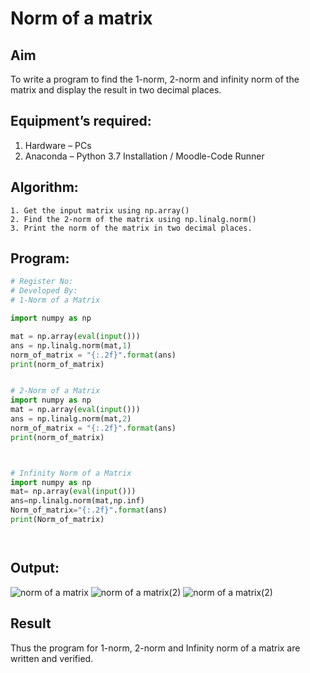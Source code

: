 # Norm of a matrix
## Aim
To write a program to find the 1-norm, 2-norm and infinity norm of the matrix and display the result in two decimal places.
## Equipment’s required:
1.	Hardware – PCs
2.	Anaconda – Python 3.7 Installation / Moodle-Code Runner
## Algorithm:
	1. Get the input matrix using np.array()   
    2. Find the 2-norm of the matrix using np.linalg.norm()
	3. Print the norm of the matrix in two decimal places.
## Program:
```Python
# Register No:
# Developed By:
# 1-Norm of a Matrix

import numpy as np

mat = np.array(eval(input()))
ans = np.linalg.norm(mat,1)
norm_of_matrix = "{:.2f}".format(ans)
print(norm_of_matrix)


# 2-Norm of a Matrix
import numpy as np
mat = np.array(eval(input()))
ans = np.linalg.norm(mat,2)
norm_of_matrix = "{:.2f}".format(ans)
print(norm_of_matrix)



# Infinity Norm of a Matrix
import numpy as np
mat= np.array(eval(input()))
ans=np.linalg.norm(mat,np.inf)
Norm_of_matrix="{:.2f}".format(ans)
print(Norm_of_matrix)




```
## Output:
![norm of a matrix](https://user-images.githubusercontent.com/121418418/214922093-92330688-80ff-4fde-b042-2ec6eb01e408.png)
![norm of a matrix(2)](https://user-images.githubusercontent.com/121418418/214922232-8540c189-e4dc-43d1-a80d-27664779b3df.png)
![norm of a matrix(2)](https://user-images.githubusercontent.com/121418418/214922314-c4448881-1645-4db4-a2ab-2dab5590fd8e.png)


## Result
Thus the program for 1-norm, 2-norm and Infinity norm of a matrix are written and verified.
